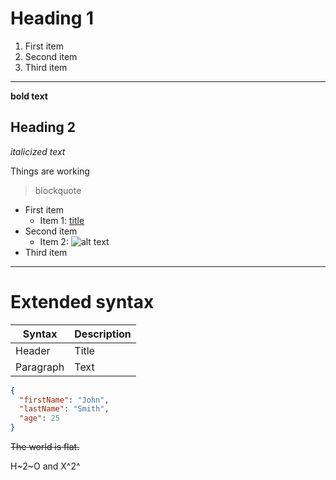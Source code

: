 # Heading 1
1. First item
2. Second item
3. Third item
---
**bold text**

## Heading 2
*italicized text*

Things are working

> blockquote

- First item
  -  Item 1: [title](https://www.example.com)
- Second item
   - Item 2: ![alt text](https://picsum.photos/300)
 - Third item

---
# Extended syntax
| Syntax | Description |
| ----------- | ----------- |
| Header | Title |
| Paragraph | Text |

```json
{
  "firstName": "John",
  "lastName": "Smith",
  "age": 25
}
```

~~The world is flat.~~

H~2~O and X^2^

